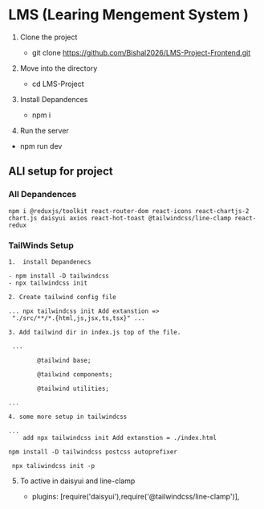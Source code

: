 # LMS (Learing Mengement System )

1.  Clone the project

    - git clone https://github.com/Bishal2026/LMS-Project-Frontend.git

2.  Move into the directory

    - cd LMS-Project

3.  Install Depandences

    - npm i
      

4.  Run the server

- npm run dev

## ALl setup for project

### All Depandences

    npm i @reduxjs/toolkit react-router-dom react-icons react-chartjs-2 chart.js daisyui axios react-hot-toast @tailwindcss/line-clamp react-redux

### TailWinds Setup

    1.  install Depandenecs

    - npm install -D tailwindcss
    - npx tailwindcss init

    2. Create tailwind config file

    ... npx tailwindcss init Add extanstion =>
     "./src/**/*.{html,js,jsx,ts,tsx}" ...

    3. Add tailwind dir in index.js top of the file.

     ...

            @tailwind base;

            @tailwind components;

            @tailwind utilities;

    ...

    4. some more setup in tailwindcss

    ...
        add npx tailwindcss init Add extanstion = ./index.html

    npm install -D tailwindcss postcss autoprefixer

     npx taliwindcss init -p

5. To active in daisyui and line-clamp

    - plugins: [require('daisyui'),require('@tailwindcss/line-clamp')],